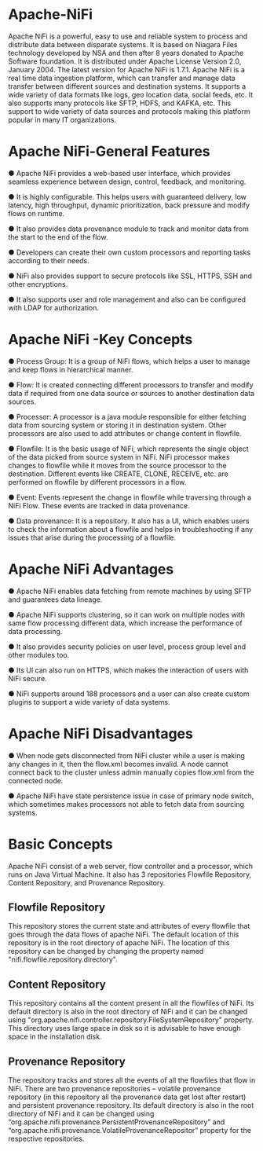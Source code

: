 # Apache-NiFi

Apache NiFi is a powerful, easy to use and reliable system to process and distribute data
between disparate systems. It is based on Niagara Files technology developed by NSA and
then after 8 years donated to Apache Software foundation. It is distributed under Apache
License Version 2.0, January 2004. The latest version for Apache NiFi is 1.7.1.
Apache NiFi is a real time data ingestion platform, which can transfer and manage data
transfer between different sources and destination systems. It supports a wide variety of
data formats like logs, geo location data, social feeds, etc. It also supports many protocols
like SFTP, HDFS, and KAFKA, etc. This support to wide variety of data sources and
protocols making this platform popular in many IT organizations.

# Apache NiFi-General Features

● Apache NiFi provides a web-based user interface, which provides seamless
experience between design, control, feedback, and monitoring.

● It is highly configurable. This helps users with guaranteed delivery, low latency,
high throughput, dynamic prioritization, back pressure and modify flows on
runtime.

● It also provides data provenance module to track and monitor data from the start
to the end of the flow.

● Developers can create their own custom processors and reporting tasks according
to their needs.

● NiFi also provides support to secure protocols like SSL, HTTPS, SSH and other
encryptions.

● It also supports user and role management and also can be configured with LDAP
for authorization.

# Apache NiFi -Key Concepts

● Process Group: It is a group of NiFi flows, which helps a user to manage and keep
flows in hierarchical manner.

● Flow: It is created connecting different processors to transfer and modify data if
required from one data source or sources to another destination data sources.

● Processor: A processor is a java module responsible for either fetching data from
sourcing system or storing it in destination system. Other processors are also used
to add attributes or change content in flowfile.

● Flowfile: It is the basic usage of NiFi, which represents the single object of the
data picked from source system in NiFi. NiFi processor makes changes to flowfile 
while it moves from the source processor to the destination. Different events like
CREATE, CLONE, RECEIVE, etc. are performed on flowfile by different processors in
a flow.

● Event: Events represent the change in flowfile while traversing through a NiFi Flow.
These events are tracked in data provenance.

● Data provenance: It is a repository. It also has a UI, which enables users to check
the information about a flowfile and helps in troubleshooting if any issues that arise
during the processing of a flowfile.

# Apache NiFi Advantages

● Apache NiFi enables data fetching from remote machines by using SFTP and
guarantees data lineage.

● Apache NiFi supports clustering, so it can work on multiple nodes with same flow
processing different data, which increase the performance of data processing.

● It also provides security policies on user level, process group level and other
modules too.

● Its UI can also run on HTTPS, which makes the interaction of users with NiFi secure.

● NiFi supports around 188 processors and a user can also create custom plugins to
support a wide variety of data systems.

# Apache NiFi Disadvantages

● When node gets disconnected from NiFi cluster while a user is making any changes
in it, then the flow.xml becomes invalid. A node cannot connect back to the cluster
unless admin manually copies flow.xml from the connected node.

● Apache NiFi have state persistence issue in case of primary node switch, which
sometimes makes processors not able to fetch data from sourcing systems.

# Basic Concepts

Apache NiFi consist of a web server, flow controller and a processor, which runs on Java
Virtual Machine. It also has 3 repositories Flowfile Repository, Content Repository, and
Provenance Repository.

## Flowfile Repository
This repository stores the current state and attributes of every flowfile that goes through
the data flows of apache NiFi. The default location of this repository is in the root directory
of apache NiFi. The location of this repository can be changed by changing the property
named "nifi.flowfile.repository.directory".

## Content Repository
This repository contains all the content present in all the flowfiles of NiFi. Its default
directory is also in the root directory of NiFi and it can be changed using
"org.apache.nifi.controller.repository.FileSystemRepository" property. This directory uses
large space in disk so it is advisable to have enough space in the installation disk.

## Provenance Repository
The repository tracks and stores all the events of all the flowfiles that flow in NiFi. There
are two provenance repositories – volatile provenance repository (in this repository all
the provenance data get lost after restart) and persistent provenance repository. Its
default directory is also in the root directory of NiFi and it can be changed using
“org.apache.nifi.provenance.PersistentProvenanceRepository” and
“org.apache.nifi.provenance.VolatileProvenanceRepositor” property for the respective
repositories.




